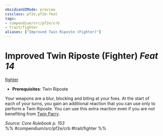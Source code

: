 ```yaml
---
obsidianUIMode: preview
cssclass: pf2e,pf2e-feat
tags:
- compendium/src/pf2e/crb
- trait/fighter
aliases: ["Improved Twin Riposte (Fighter)"]
---
```

# Improved Twin Riposte (Fighter)  *Feat 14*  
[fighter](Reference/Rules/Traits/fighter.md "Fighter Class Trait")  

- **Prerequisites**: Twin Riposte

Your weapons are a blur, blocking and biting at your foes. At the start of each of your turns, you gain an additional reaction that you can use only to perform a Twin Riposte. You can use this extra reaction even if you are not benefiting from [Twin Parry](twin-parry-fighter.md).

*Source: Core Rulebook p. 153*  
%% #compendium/src/pf2e/crb #trait/fighter %%